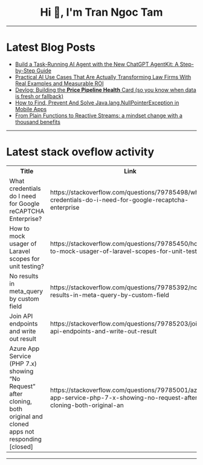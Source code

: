 <h1 align="center">Hi 👋, I'm Tran Ngoc Tam</h1>

---

# Latest Blog Posts 
<!-- BLOG-POST-LIST:START -->
- [Build a Task-Running AI Agent with the New ChatGPT AgentKit: A Step-by-Step Guide](https://dev.to/dhruvjoshi9/build-a-task-running-ai-agent-with-the-new-chatgpt-agentkit-a-step-by-step-guide-55nd)
- [Practical AI Use Cases That Are Actually Transforming Law Firms With Real Examples and Measurable ROI](https://dev.to/heyjoshlee/practical-ai-use-cases-that-are-actually-transforming-law-firms-with-real-examples-and-measurable-31og)
- [Devlog: Building the **Price Pipeline Health** Card &lpar;so you know when data is fresh or fallback&rpar;](https://dev.to/pocketportfolioapp/devlog-building-the-price-pipeline-health-card-so-you-know-when-data-is-fresh-or-fallback-57p2)
- [How to Find, Prevent And Solve Java.lang.NullPointerException in Mobile Apps](https://dev.to/shubham_joshi_expert/how-to-find-prevent-and-solve-javalangnullpointerexception-in-mobile-apps-4304)
- [From Plain Functions to Reactive Streams: a mindset change with a thousand benefits](https://dev.to/dariomannu/from-plain-functions-to-reactive-streams-a-mindset-change-with-a-thousand-benefits-aoa)
<!-- BLOG-POST-LIST:END -->

---

# Latest stack oveflow activity
<table>
  <tr><th>Title</th><th>Link</th></tr>
  <!-- STACKOVERFLOW:START --><tr><td>What credentials do I need for Google reCAPTCHA Enterprise?</td><td>https://stackoverflow.com/questions/79785498/what-credentials-do-i-need-for-google-recaptcha-enterprise</td></tr><tr><td>How to mock usager of Laravel scopes for unit testing?</td><td>https://stackoverflow.com/questions/79785450/how-to-mock-usager-of-laravel-scopes-for-unit-testing</td></tr><tr><td>No results in meta_query by custom field</td><td>https://stackoverflow.com/questions/79785392/no-results-in-meta-query-by-custom-field</td></tr><tr><td>Join API endpoints and write out result</td><td>https://stackoverflow.com/questions/79785203/join-api-endpoints-and-write-out-result</td></tr><tr><td>Azure App Service &lpar;PHP 7.x&rpar; showing “No Request” after cloning, both original and cloned apps not responding [closed]</td><td>https://stackoverflow.com/questions/79785001/azure-app-service-php-7-x-showing-no-request-after-cloning-both-original-an</td></tr><!-- STACKOVERFLOW:END -->
</table>

---


